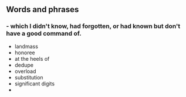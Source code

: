 ## Words and phrases
### - which I didn't know, had forgotten, or had known but don't have a good command of.
- landmass
- honoree
- at the heels of
- dedupe
- overload
- substitution 
- significant digits
- 
